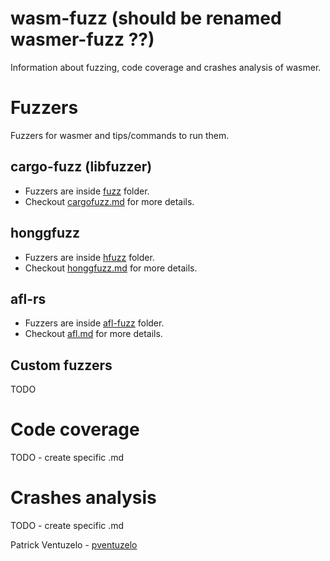 # wasm-fuzz (should be renamed wasmer-fuzz ??)

Information about fuzzing, code coverage and crashes analysis of wasmer.

# Fuzzers

Fuzzers for wasmer and tips/commands to run them.

## cargo-fuzz (libfuzzer)

- Fuzzers are inside [fuzz](fuzz) folder.
- Checkout [cargofuzz.md](cargofuzz.md) for more details.

## honggfuzz

- Fuzzers are inside [hfuzz](hfuzz) folder.
- Checkout [honggfuzz.md](honggfuzz.md) for more details.

## afl-rs

- Fuzzers are inside [afl-fuzz](afl-fuzz) folder.
- Checkout [afl.md](afl.md) for more details.

## Custom fuzzers

TODO

# Code coverage

TODO - create specific .md

# Crashes analysis

TODO - create specific .md

Patrick Ventuzelo - [pventuzelo](https://github.com/pventuzelo)
